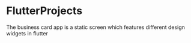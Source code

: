 # FlutterProjects

The business card app is a static screen which features different design widgets in flutter
